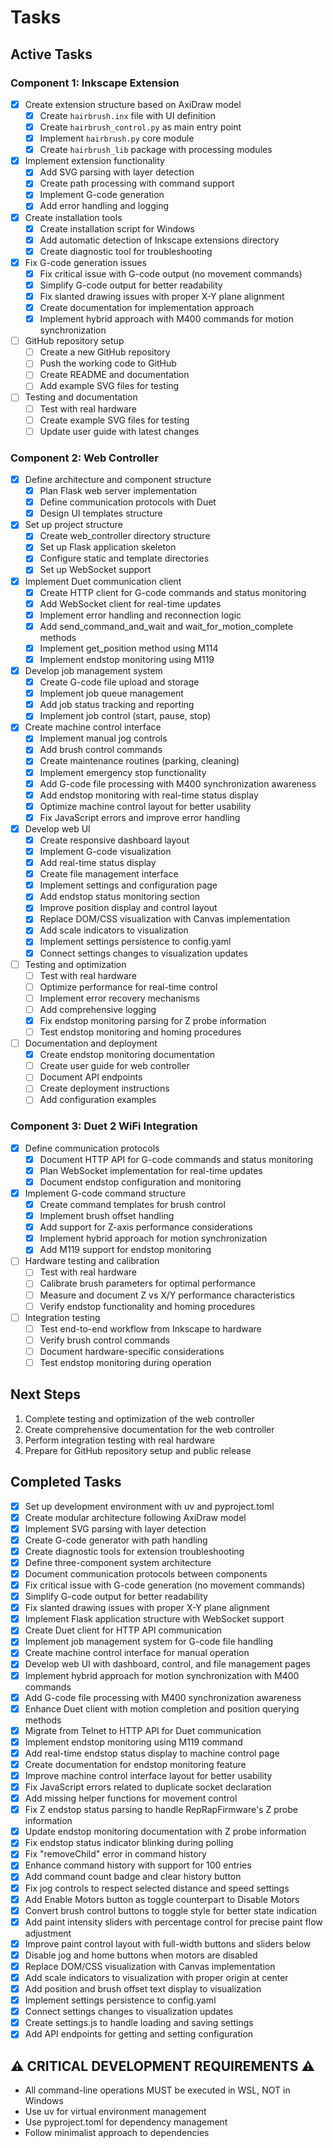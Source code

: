 # Tasks

## Active Tasks

### Component 1: Inkscape Extension
- [x] Create extension structure based on AxiDraw model
  - [x] Create `hairbrush.inx` file with UI definition
  - [x] Create `hairbrush_control.py` as main entry point
  - [x] Implement `hairbrush.py` core module
  - [x] Create `hairbrush_lib` package with processing modules
- [x] Implement extension functionality
  - [x] Add SVG parsing with layer detection
  - [x] Create path processing with command support
  - [x] Implement G-code generation
  - [x] Add error handling and logging
- [x] Create installation tools
  - [x] Create installation script for Windows
  - [x] Add automatic detection of Inkscape extensions directory
  - [x] Create diagnostic tool for troubleshooting
- [x] Fix G-code generation issues
  - [x] Fix critical issue with G-code output (no movement commands)
  - [x] Simplify G-code output for better readability
  - [x] Fix slanted drawing issues with proper X-Y plane alignment
  - [x] Create documentation for implementation approach
  - [x] Implement hybrid approach with M400 commands for motion synchronization
- [ ] GitHub repository setup
  - [ ] Create a new GitHub repository
  - [ ] Push the working code to GitHub
  - [ ] Create README and documentation
  - [ ] Add example SVG files for testing
- [ ] Testing and documentation
  - [ ] Test with real hardware
  - [ ] Create example SVG files for testing
  - [ ] Update user guide with latest changes

### Component 2: Web Controller
- [x] Define architecture and component structure
  - [x] Plan Flask web server implementation
  - [x] Define communication protocols with Duet
  - [x] Design UI templates structure
- [x] Set up project structure
  - [x] Create web_controller directory structure
  - [x] Set up Flask application skeleton
  - [x] Configure static and template directories
  - [x] Set up WebSocket support
- [x] Implement Duet communication client
  - [x] Create HTTP client for G-code commands and status monitoring
  - [x] Add WebSocket client for real-time updates
  - [x] Implement error handling and reconnection logic
  - [x] Add send_command_and_wait and wait_for_motion_complete methods
  - [x] Implement get_position method using M114
  - [x] Implement endstop monitoring using M119
- [x] Develop job management system
  - [x] Create G-code file upload and storage
  - [x] Implement job queue management
  - [x] Add job status tracking and reporting
  - [x] Implement job control (start, pause, stop)
- [x] Create machine control interface
  - [x] Implement manual jog controls
  - [x] Add brush control commands
  - [x] Create maintenance routines (parking, cleaning)
  - [x] Implement emergency stop functionality
  - [x] Add G-code file processing with M400 synchronization awareness
  - [x] Add endstop monitoring with real-time status display
  - [x] Optimize machine control layout for better usability
  - [x] Fix JavaScript errors and improve error handling
- [x] Develop web UI
  - [x] Create responsive dashboard layout
  - [x] Implement G-code visualization
  - [x] Add real-time status display
  - [x] Create file management interface
  - [x] Implement settings and configuration page
  - [x] Add endstop status monitoring section
  - [x] Improve position display and control layout
  - [x] Replace DOM/CSS visualization with Canvas implementation
  - [x] Add scale indicators to visualization
  - [x] Implement settings persistence to config.yaml
  - [x] Connect settings changes to visualization updates
- [ ] Testing and optimization
  - [ ] Test with real hardware
  - [ ] Optimize performance for real-time control
  - [ ] Implement error recovery mechanisms
  - [ ] Add comprehensive logging
  - [x] Fix endstop monitoring parsing for Z probe information
  - [ ] Test endstop monitoring and homing procedures
- [ ] Documentation and deployment
  - [x] Create endstop monitoring documentation
  - [ ] Create user guide for web controller
  - [ ] Document API endpoints
  - [ ] Create deployment instructions
  - [ ] Add configuration examples

### Component 3: Duet 2 WiFi Integration
- [x] Define communication protocols
  - [x] Document HTTP API for G-code commands and status monitoring
  - [x] Plan WebSocket implementation for real-time updates
  - [x] Document endstop configuration and monitoring
- [x] Implement G-code command structure
  - [x] Create command templates for brush control
  - [x] Implement brush offset handling
  - [x] Add support for Z-axis performance considerations
  - [x] Implement hybrid approach for motion synchronization
  - [x] Add M119 support for endstop monitoring
- [ ] Hardware testing and calibration
  - [ ] Test with real hardware
  - [ ] Calibrate brush parameters for optimal performance
  - [ ] Measure and document Z vs X/Y performance characteristics
  - [ ] Verify endstop functionality and homing procedures
- [ ] Integration testing
  - [ ] Test end-to-end workflow from Inkscape to hardware
  - [ ] Verify brush control commands
  - [ ] Document hardware-specific considerations
  - [ ] Test endstop monitoring during operation

## Next Steps
1. Complete testing and optimization of the web controller
2. Create comprehensive documentation for the web controller
3. Perform integration testing with real hardware
4. Prepare for GitHub repository setup and public release

## Completed Tasks
- [x] Set up development environment with uv and pyproject.toml
- [x] Create modular architecture following AxiDraw model
- [x] Implement SVG parsing with layer detection
- [x] Create G-code generator with path handling
- [x] Create diagnostic tools for extension troubleshooting
- [x] Define three-component system architecture
- [x] Document communication protocols between components
- [x] Fix critical issue with G-code generation (no movement commands)
- [x] Simplify G-code output for better readability
- [x] Fix slanted drawing issues with proper X-Y plane alignment
- [x] Implement Flask application structure with WebSocket support
- [x] Create Duet client for HTTP API communication
- [x] Implement job management system for G-code file handling
- [x] Create machine control interface for manual operation
- [x] Develop web UI with dashboard, control, and file management pages
- [x] Implement hybrid approach for motion synchronization with M400 commands
- [x] Add G-code file processing with M400 synchronization awareness
- [x] Enhance Duet client with motion completion and position querying methods
- [x] Migrate from Telnet to HTTP API for Duet communication
- [x] Implement endstop monitoring using M119 command
- [x] Add real-time endstop status display to machine control page
- [x] Create documentation for endstop monitoring feature
- [x] Improve machine control interface layout for better usability
- [x] Fix JavaScript errors related to duplicate socket declaration
- [x] Add missing helper functions for movement control
- [x] Fix Z endstop status parsing to handle RepRapFirmware's Z probe information
- [x] Update endstop monitoring documentation with Z probe information
- [x] Fix endstop status indicator blinking during polling
- [x] Fix "removeChild" error in command history
- [x] Enhance command history with support for 100 entries
- [x] Add command count badge and clear history button
- [x] Fix jog controls to respect selected distance and speed settings
- [x] Add Enable Motors button as toggle counterpart to Disable Motors
- [x] Convert brush control buttons to toggle style for better state indication
- [x] Add paint intensity sliders with percentage control for precise paint flow adjustment
- [x] Improve paint control layout with full-width buttons and sliders below
- [x] Disable jog and home buttons when motors are disabled
- [x] Replace DOM/CSS visualization with Canvas implementation
- [x] Add scale indicators to visualization with proper origin at center
- [x] Add position and brush offset text display to visualization
- [x] Implement settings persistence to config.yaml
- [x] Connect settings changes to visualization updates
- [x] Create settings.js to handle loading and saving settings
- [x] Add API endpoints for getting and setting configuration

## ⚠️ CRITICAL DEVELOPMENT REQUIREMENTS ⚠️
- All command-line operations MUST be executed in WSL, NOT in Windows
- Use uv for virtual environment management
- Use pyproject.toml for dependency management
- Follow minimalist approach to dependencies 